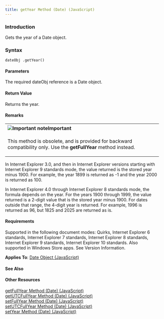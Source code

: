 ```yaml
---
title: getYear Method (Date) (JavaScript)
---
```


### Introduction 

 Gets the year of a Date object.

### Syntax 

```
dateObj .getYear()
```

#### Parameters 

<div id="parametersSection" class="section" name="collapseableSection" style="">
  <p xmlns:util="util">
    The required <span class="parameter" sdata="paramReference">dateObj</span> reference is a <span sdata="langKeyword" value="Date"><span class="keyword">Date</span></span> object.
  </p>
</div>

#### Return Value 

<div id="returnValueSection" class="section" name="collapseableSection" style="">
  <p xmlns:util="util">
    Returns the year.
  </p>
</div>

#### Remarks 

<div id="languageReferenceRemarksSection" class="section" name="collapseableSection" style="">
  <div class="alert">
    <table width="100%" cellspacing="0" cellpadding="0">
      <tr>
        <th align="left">
          <img class="note" alt="Important note" title="Important note" src="../icons/alert_caution.gif" /><b>Important</b>
        </th>
      </tr>
      <tr>
        <td>
          <p xmlns:util="util">
            This method is obsolete, and is provided for backward compatibility only. Use the <b>getFullYear</b> method instead.
          </p>
        </td>
      </tr>
    </table>
  </div>
  <p xmlns:util="util">
    In Internet Explorer 3.0, and then in Internet Explorer versions starting with Internet Explorer 9 standards mode, the value returned is the stored year minus 1900. For example, the year 1899 is
    returned as -1 and the year 2000 is returned as 100.
  </p>
  <p xmlns:util="util">
    In Internet Explorer 4.0 through Internet Explorer 8 standards mode, the formula depends on the year. For the years 1900 through 1999, the value returned is a 2-digit value that is the stored
    year minus 1900. For dates outside that range, the 4-digit year is returned. For example, 1996 is returned as 96, but 1825 and 2025 are returned as is.
  </p>
</div>

#### Requirements 

<div id="requirementsTitleSection" class="section" name="collapseableSection" style="">
  <p xmlns:util="util"></p>
  <p>
    Supported in the following document modes: Quirks, Internet Explorer 6 standards, Internet Explorer 7 standards, Internet Explorer 8 standards, Internet Explorer 9 standards, Internet Explorer 10
    standards. Also supported in Windows Store apps. See Version Information.
  </p>
  <p xmlns:util="util">
    <b>Applies To</b>: <span sdata="link"><a href="ce2202bb-7ec9-4f5a-bf48-3a04feff283e.htm">Date Object (JavaScript)</a></span>
  </p>
</div>

#### See Also 

<div id="seeAlsoSection" class="section" name="collapseableSection" style="">
  <h4 class="subHeading">
    Other Resources
  </h4>
  <div class="seeAlsoStyle">
    <span sdata="link" xmlns:util="util"><a href="f9ec1262-02e9-4791-90b5-48f33b1dc4bc.htm">getFullYear Method (Date) (JavaScript)</a></span>
  </div>
  <div class="seeAlsoStyle">
    <span sdata="link" xmlns:util="util"><a href="f11e5363-ef8a-48dd-9d56-4ee7290c7c48.htm">getUTCFullYear Method (Date) (JavaScript)</a></span>
  </div>
  <div class="seeAlsoStyle">
    <span sdata="link" xmlns:util="util"><a href="635e4f5a-0210-4c01-8152-b0da4146f6ff.htm">setFullYear Method (Date) (JavaScript)</a></span>
  </div>
  <div class="seeAlsoStyle">
    <span sdata="link" xmlns:util="util"><a href="e6c51b49-0149-4f9a-aa74-c73c0306f98e.htm">setUTCFullYear Method (Date) (JavaScript)</a></span>
  </div>
  <div class="seeAlsoStyle">
    <span sdata="link" xmlns:util="util"><a href="36431050-e0ec-45ee-830d-0d7c20e207ea.htm">setYear Method (Date) (JavaScript)</a></span>
  </div>
</div>

